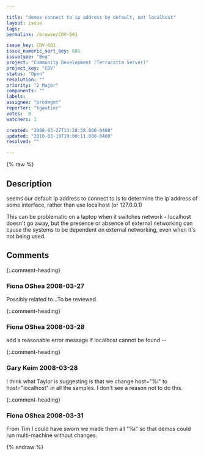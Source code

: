 ```yaml
---

title: "demos connect to ip address by default, not localhost"
layout: issue
tags: 
permalink: /browse/CDV-681

issue_key: CDV-681
issue_numeric_sort_key: 681
issuetype: "Bug"
project: "Community Development (Terracotta Server)"
project_key: "CDV"
status: "Open"
resolution: ""
priority: "2 Major"
components: ""
labels: 
assignee: "prodmgmt"
reporter: "tgautier"
votes:  0
watchers: 1

created: "2008-03-27T13:28:38.000-0400"
updated: "2010-03-19T19:00:11.000-0400"
resolved: ""

---
```




{% raw %}



## Description

<div markdown="1" class="description">

seems our default ip address to connect to is to determine the ip address of some interface, rather than use localhost (or 127.0.0.1)

This can be problematic on a laptop when it switches network - localhost doesn't go away, but the presence or absence of external networking can cause the systems to be dependent on external networking, even when it's not being used.



</div>

## Comments


{:.comment-heading}
### **Fiona OShea** <span class="date">2008-03-27</span>

<div markdown="1" class="comment">

Possibly related to...To be reviewed

</div>


{:.comment-heading}
### **Fiona OShea** <span class="date">2008-03-28</span>

<div markdown="1" class="comment">

add a reasonable error message if localhost  cannot be found --

</div>


{:.comment-heading}
### **Gary Keim** <span class="date">2008-03-28</span>

<div markdown="1" class="comment">

I think what Taylor is suggesting is that we change host="%i" to host="localhost" in all the samples.  I don't see a reason not to do this.


</div>


{:.comment-heading}
### **Fiona OShea** <span class="date">2008-03-31</span>

<div markdown="1" class="comment">


From Tim
I could have sworn we made them all "%i" so that demos could run multi-machine without changes.



</div>



{% endraw %}
